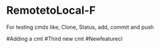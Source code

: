 # RemotetoLocal-F
For testing cmds like, Clone, Status, add, commit and push

#Adding a cmt
#Third new cmt
#Newfeaturecl